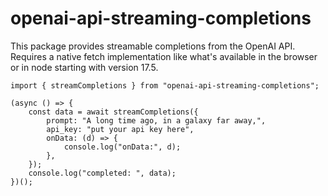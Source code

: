 # openai-api-streaming-completions

This package provides streamable completions from the OpenAI API. Requires a native fetch implementation like what's available in the browser or in node starting with version 17.5.

```
import { streamCompletions } from "openai-api-streaming-completions";

(async () => {
	const data = await streamCompletions({
		prompt: "A long time ago, in a galaxy far away,",
		api_key: "put your api key here",
		onData: (d) => {
			console.log("onData:", d);
		},
	});
	console.log("completed: ", data);
})();
```
